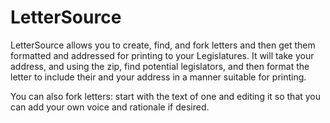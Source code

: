 # LetterSource

LetterSource allows you to create, find, and fork letters and then get them formatted and addressed for printing to your Legislatures. It will take your address, and using the zip, find potential legislators, and then format the letter to include their and your address in a manner suitable for printing.

You can also fork letters: start with the text of one and editing it so that you can add your own voice and rationale if desired.
